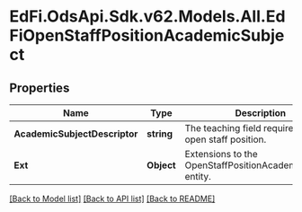 # EdFi.OdsApi.Sdk.v62.Models.All.EdFiOpenStaffPositionAcademicSubject

## Properties

Name | Type | Description | Notes
------------ | ------------- | ------------- | -------------
**AcademicSubjectDescriptor** | **string** | The teaching field required for the open staff position. | 
**Ext** | **Object** | Extensions to the OpenStaffPositionAcademicSubject entity. | [optional] 

[[Back to Model list]](../../README.md#documentation-for-models) [[Back to API list]](../../README.md#documentation-for-api-endpoints) [[Back to README]](../../README.md)

